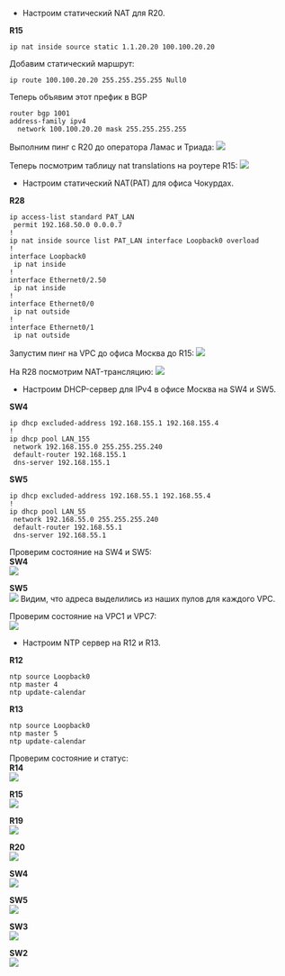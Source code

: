   * Настроим статический NAT для R20.

 **R15**
```
ip nat inside source static 1.1.20.20 100.100.20.20
```
Добавим статический маршрут:
```
ip route 100.100.20.20 255.255.255.255 Null0
```
Теперь объявим этот префик в BGP
```
router bgp 1001
address-family ipv4
  network 100.100.20.20 mask 255.255.255.255
```

Выполним пинг с R20 до оператора Ламас и Триада:
![](https://github.com/devops-user/otus/blob/main/homeworks_prof/homework_33/images/R20_nat.png)

Теперь посмотрим таблицу nat translations на роутере R15:
![](https://github.com/devops-user/otus/blob/main/homeworks_prof/homework_33/images/R15_nat.png)

  * Настроим статический NAT(PAT) для офиса Чокурдах.

**R28**
```
ip access-list standard PAT_LAN
 permit 192.168.50.0 0.0.0.7
!
ip nat inside source list PAT_LAN interface Loopback0 overload
!
interface Loopback0
 ip nat inside
!
interface Ethernet0/2.50
 ip nat inside
!
interface Ethernet0/0
 ip nat outside
!
interface Ethernet0/1
 ip nat outside
```
Запустим пинг на VPC до офиса Москва до R15:
![](https://github.com/devops-user/otus/blob/main/homeworks_prof/homework_33/images/ping.png)

На R28 посмотрим NAT-трансляцию:
![](https://github.com/devops-user/otus/blob/main/homeworks_prof/homework_33/images/R28_pat.png)

  * Настроим DHCP-сервер для IPv4 в офисе Москва на SW4 и SW5.

**SW4**
```
ip dhcp excluded-address 192.168.155.1 192.168.155.4
!
ip dhcp pool LAN_155
 network 192.168.155.0 255.255.255.240
 default-router 192.168.155.1 
 dns-server 192.168.155.1 
```

**SW5**
```
ip dhcp excluded-address 192.168.55.1 192.168.55.4
!
ip dhcp pool LAN_55
 network 192.168.55.0 255.255.255.240
 default-router 192.168.55.1 
 dns-server 192.168.55.1 
```
Проверим состояние на SW4 и SW5:  
**SW4**  
![](https://github.com/devops-user/otus/blob/main/homeworks_prof/homework_33/images/SW4_dhcp.png)

**SW5**  
![](https://github.com/devops-user/otus/blob/main/homeworks_prof/homework_33/images/SW5_dhcp.png)
Видим, что адреса выделились из наших пулов для каждого VPC.

Проверим состояние на VPC1 и VPC7:  
![](https://github.com/devops-user/otus/blob/main/homeworks_prof/homework_33/images/vpc.png)

  * Настроим NTP сервер на R12 и R13.

**R12**
```
ntp source Loopback0
ntp master 4
ntp update-calendar
```

**R13**
```
ntp source Loopback0
ntp master 5
ntp update-calendar
```

Проверим состояние и статус:  
**R14**  
![](https://github.com/devops-user/otus/blob/main/homeworks_prof/homework_33/images/R14.png)

**R15**  
![](https://github.com/devops-user/otus/blob/main/homeworks_prof/homework_33/images/R15.png)

**R19**  
![](https://github.com/devops-user/otus/blob/main/homeworks_prof/homework_33/images/R19.png)

**R20**  
![](https://github.com/devops-user/otus/blob/main/homeworks_prof/homework_33/images/R20.png)

**SW4**  
![](https://github.com/devops-user/otus/blob/main/homeworks_prof/homework_33/images/SW4.png)

**SW5**  
![](https://github.com/devops-user/otus/blob/main/homeworks_prof/homework_33/images/SW5.png)

**SW3**  
![](https://github.com/devops-user/otus/blob/main/homeworks_prof/homework_33/images/SW3.png)

**SW2**  
![](https://github.com/devops-user/otus/blob/main/homeworks_prof/homework_33/images/SW2.png)
